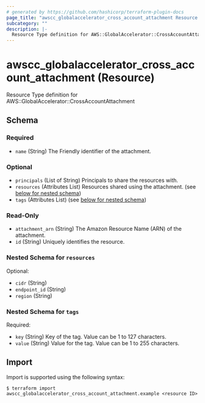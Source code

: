```yaml
---
# generated by https://github.com/hashicorp/terraform-plugin-docs
page_title: "awscc_globalaccelerator_cross_account_attachment Resource - terraform-provider-awscc"
subcategory: ""
description: |-
  Resource Type definition for AWS::GlobalAccelerator::CrossAccountAttachment
---
```


# awscc_globalaccelerator_cross_account_attachment (Resource)

Resource Type definition for AWS::GlobalAccelerator::CrossAccountAttachment



<!-- schema generated by tfplugindocs -->
## Schema

### Required

- `name` (String) The Friendly identifier of the attachment.

### Optional

- `principals` (List of String) Principals to share the resources with.
- `resources` (Attributes List) Resources shared using the attachment. (see [below for nested schema](#nestedatt--resources))
- `tags` (Attributes List) (see [below for nested schema](#nestedatt--tags))

### Read-Only

- `attachment_arn` (String) The Amazon Resource Name (ARN) of the attachment.
- `id` (String) Uniquely identifies the resource.

<a id="nestedatt--resources"></a>
### Nested Schema for `resources`

Optional:

- `cidr` (String)
- `endpoint_id` (String)
- `region` (String)


<a id="nestedatt--tags"></a>
### Nested Schema for `tags`

Required:

- `key` (String) Key of the tag. Value can be 1 to 127 characters.
- `value` (String) Value for the tag. Value can be 1 to 255 characters.

## Import

Import is supported using the following syntax:

```shell
$ terraform import awscc_globalaccelerator_cross_account_attachment.example <resource ID>
```
